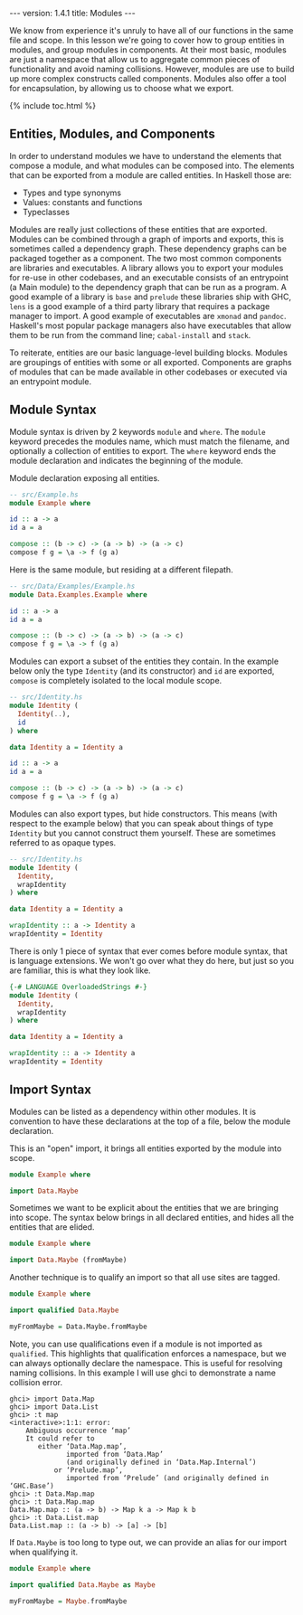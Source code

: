 --- version: 1.4.1 title: Modules ---

We know from experience it's unruly to have all of our functions in the same
file and scope. In this lesson we're going to cover how to group entities in
modules, and group modules in components. At their most basic, modules are just
a namespace that allow us to aggregate common pieces of functionality and avoid
naming collisions. However, modules are use to build up more complex constructs
called components. Modules also offer a tool for encapsulation, by allowing us
to choose what we export.

{% include toc.html %}

## Entities, Modules, and Components

In order to understand modules we have to understand the elements that compose
a module, and what modules can be composed into. The elements that can be
exported from a module are called entities. In Haskell those are:

- Types and type synonyms
- Values: constants and functions
- Typeclasses

Modules are really just collections of these entities that are exported.
Modules can be combined through a graph of imports and exports, this is
sometimes called a dependency graph. These dependency graphs can be packaged
together as a component. The two most common components are libraries and
executables. A library allows you to export your modules for re-use in other
codebases, and an executable consists of an entrypoint (a Main module) to the
dependency graph that can be run as a program. A good example of a library is
`base` and `prelude` these libraries ship with GHC, `lens` is a good example of
a third party library that requires a package manager to import. A good example
of executables are `xmonad` and `pandoc`. Haskell's most popular package
managers also have executables that allow them to be run from the command line;
`cabal-install` and `stack`.

To reiterate, entities are our basic language-level building blocks. Modules
are groupings of entities with some or all exported. Components are graphs of
modules that can be made available in other codebases or executed via an
entrypoint module.

## Module Syntax

Module syntax is driven by 2 keywords `module` and `where`. The `module` keyword
precedes the modules name, which must match the filename, and optionally a
collection of entities to export. The `where` keyword ends the module
declaration and indicates the beginning of the module.

Module declaration exposing all entities.

```haskell
-- src/Example.hs
module Example where

id :: a -> a
id a = a

compose :: (b -> c) -> (a -> b) -> (a -> c)
compose f g = \a -> f (g a)
```

Here is the same module, but residing at a different filepath.

```haskell
-- src/Data/Examples/Example.hs
module Data.Examples.Example where

id :: a -> a
id a = a

compose :: (b -> c) -> (a -> b) -> (a -> c)
compose f g = \a -> f (g a)
```

Modules can export a subset of the entities they contain. In the example below
only the type `Identity` (and its constructor) and `id` are exported, `compose`
is completely isolated to the local module scope.

```haskell
-- src/Identity.hs
module Identity (
  Identity(..),
  id
) where

data Identity a = Identity a

id :: a -> a
id a = a

compose :: (b -> c) -> (a -> b) -> (a -> c)
compose f g = \a -> f (g a)
```

Modules can also export types, but hide constructors. This means (with respect
to the example below) that you can speak about things of type `Identity` but you
cannot construct them yourself. These are sometimes referred to as opaque types.

```haskell
-- src/Identity.hs
module Identity (
  Identity,
  wrapIdentity
) where

data Identity a = Identity a

wrapIdentity :: a -> Identity a
wrapIdentity = Identity
```

There is only 1 piece of syntax that ever comes before module syntax, that is
language extensions. We won't go over what they do here, but just so you are
familiar, this is what they look like.

```haskell
{-# LANGUAGE OverloadedStrings #-}
module Identity (
  Identity,
  wrapIdentity
) where

data Identity a = Identity a

wrapIdentity :: a -> Identity a
wrapIdentity = Identity
```

## Import Syntax

Modules can be listed as a dependency within other modules. It is convention to
have these declarations at the top of a file, below the module declaration.

This is an "open" import, it brings all entities exported by the module into
scope.

```haskell
module Example where

import Data.Maybe
```

Sometimes we want to be explicit about the entities that we are bringing into
scope. The syntax below brings in all declared entities, and hides all the
entities that are elided.

```haskell
module Example where

import Data.Maybe (fromMaybe)
```

Another technique is to qualify an import so that all use sites are tagged.


```haskell
module Example where

import qualified Data.Maybe

myFromMaybe = Data.Maybe.fromMaybe
```

Note, you can use qualifications even if a module is not imported as
`qualified`. This highlights that qualification enforces a namespace, but we can
always optionally declare the namespace. This is useful for resolving naming
collisions. In this example I will use ghci to demonstrate a name collision error.

```console?lang=haskell&prompt=ghci>,ghci|
ghci> import Data.Map
ghci> import Data.List
ghci> :t map
<interactive>:1:1: error:
    Ambiguous occurrence ‘map’
    It could refer to
       either ‘Data.Map.map’,
              imported from ‘Data.Map’
              (and originally defined in ‘Data.Map.Internal’)
           or ‘Prelude.map’,
              imported from ‘Prelude’ (and originally defined in ‘GHC.Base’)
ghci> :t Data.Map.map
ghci> :t Data.Map.map
Data.Map.map :: (a -> b) -> Map k a -> Map k b
ghci> :t Data.List.map
Data.List.map :: (a -> b) -> [a] -> [b]
```

If `Data.Maybe` is too long to type out, we can provide an alias for our import
when qualifying it.

```haskell
module Example where

import qualified Data.Maybe as Maybe

myFromMaybe = Maybe.fromMaybe
```
